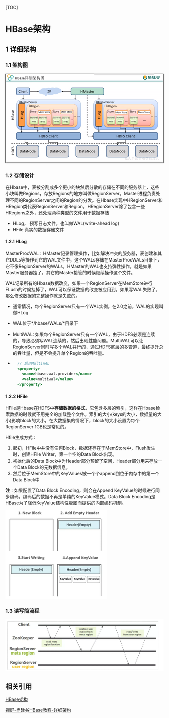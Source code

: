 [TOC]

# HBase架构

## 1 详细架构

### 1.1 架构图

![1604200967517](picture/1604200967517.png)

### 1.2 存储设计

在Hbase中，表被分割成多个更小的块然后分散的存储在不同的服务器上，这些小块叫做Regions，存放Regions的地方叫做RegionServer。Master进程负责处理不同的RegionServer之间的Region的分发。在Hbase实现中HRegionServer和HRegion类代表RegionServer和Region。HRegionServer除了包含一些HRegions之外，还处理两种类型的文件用于数据存储

- HLog， 预写日志文件，也叫做WAL(write-ahead log)
- HFile 真实的数据存储文件

#### 1.2.1 HLog

MasterProcWAL：HMaster记录管理操作，比如解决冲突的服务器，表创建和其它DDLs等操作到它的WAL文件中，这个WALs存储在MasterProcWALs目录下，它不像RegionServer的WALs，HMaster的WAL也支持弹性操作，就是如果Master服务器挂了，其它的Master接管的时候继续操作这个文件。

WAL记录所有的Hbase数据改变，如果一个RegionServer在MemStore进行FLush的时候挂掉了，WAL可以保证数据的改变被应用到。如果写WAL失败了，那么修改数据的完整操作就是失败的。

- 通常情况，每个RegionServer只有一个WAL实例。在2.0之前，WAL的实现叫做HLog

- WAL位于*/hbase/WALs/*目录下

- MultiWAL: 如果每个RegionServer只有一个WAL，由于HDFS必须是连续的，导致必须写WAL连续的，然后出现性能问题。MultiWAL可以让RegionServer同时写多个WAL并行的，通过HDFS底层的多管道，最终提升总的吞吐量，但是不会提升单个Region的吞吐量。

- ```jsx
    // 启用MultiWAL
    <property>
      <name>hbase.wal.provider</name>
      <value>multiwal</value>
    </property>
    ```

#### 1.2.2 HFile

HFile是Hbase在HDFS中**存储数据的格式**，它包含多层的索引，这样在Hbase检索数据的时候就不用完全的加载整个文件。索引的大小(keys的大小，数据量的大小)影响block的大小，在大数据集的情况下，block的大小设置为每个RegionServer 1GB也是常见的。

Hfile生成方式：

1. 起初，HFile中并没有任何Block，数据还存在于MemStore中，Flush发生时，创建HFile Writer，第一个空的Data Block出现。
2. 初始化后的Data Block中为Header部分预留了空间，Header部分用来存放一个Data Block的元数据信息。
3. 然后位于MemStore中的KeyValues被一个个append到位于内存中的第一个Data Block中

**注**：如果配置了Data Block Encoding，则会在Append KeyValue的时候进行同步编码，编码后的数据不再是单纯的KeyValue模式。Data Block Encoding是HBase为了降低KeyValue结构性膨胀而提供的内部编码机制。

<img src="picture/1604202042176.png" alt="1604202042176" style="zoom: 40%;" />

### 1.3 读写简流程

![1604202236754](picture/1604202236754.png)

## 相关引用

[HBase架构](https://www.jianshu.com/p/5aceaa02303b)

[视屏-尚硅谷HBase教程-详细架构](https://www.bilibili.com/video/BV1Y4411B7jy?t=368&p=14)